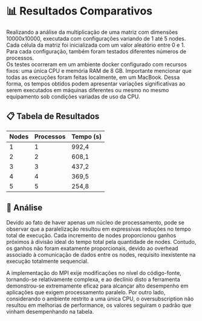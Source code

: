 # 📊 Resultados Comparativos

Realizando a análise da multiplicação de uma matriz com dimensões 10000x10000, executada com configurações variando de 1 até 5 nodes. Cada célula da matriz foi inicializada com um valor aleatório entre 0 e 1. Para cada configuração, também foram testados diferentes números de processos.  
Os testes ocorreram em um ambiente docker configurado com recursos fixos: uma única CPU e memória RAM de 8 GB. Importante mencionar que todas as execuções foram feitas localmente, em um MacBook. Dessa forma, os tempos obtidos podem apresentar variações significativas ao serem executados em máquinas diferentes ou mesmo no mesmo equipamento sob condições variadas de uso da CPU.

## 📋 Tabela de Resultados

| Nodes | Processos | Tempo (s) |
|-------|-----------|-----------|
|   1   |     1     |   992,4   |
|   2   |     2     |   608,1   |
|   3   |     3     |   437,2   |
|   4   |     4     |   369,5   |
|   5   |     5     |   254,8   |

## 🧠 Análise

Devido ao fato de haver apenas um núcleo de processamento, pode se observar que a paralelização resultou em expressivas reduções no tempo total de execução. Cada incremento de nodes proporcionou ganhos próximos à divisão ideal do tempo total pela quantidade de nodes. Contudo, os ganhos não foram exatamente proporcionais, devido ao overhead associado à comunicação de dados entre os nodes, requisito inexistente na execução totalmente sequencial.

A implementação do MPI exije modificações no nível do código-fonte, tornando-se relativamente complexa, e ao declínio disto a ferramenta demonstrou-se extremamente eficaz para alcançar alto desempenho em aplicações que exigem processamento paralelo. Por outro lado, considerando o ambiente restrito a uma única CPU, o oversubscription não resultou em melhorias de performance, os valores seguiram o padrão que vinham desempenhando na tabela.
